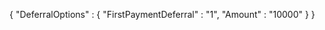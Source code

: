 {
    "DeferralOptions" : {
        "FirstPaymentDeferral" : "1",
        "Amount" : "10000"
    }
}